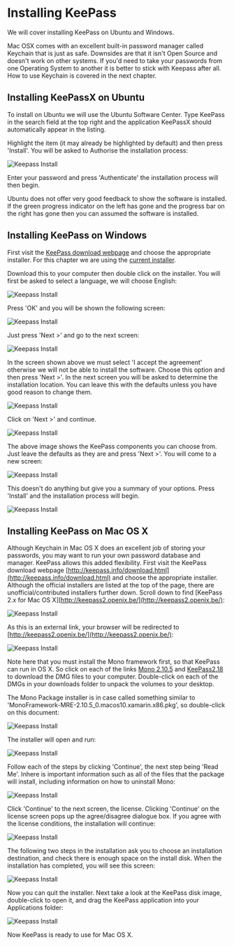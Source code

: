 Installing KeePass
==================

We will cover installing KeePass on Ubuntu and Windows.

Mac OSX comes with an excellent built-in password manager called Keychain that is just as safe. Downsides are that it isn't Open Source and doesn't work on other systems. If you'd need to take your passwords from one Operating System to another it is better to stick with Keepass after all. How to use Keychain is covered in the next chapter.

Installing KeePassX on Ubuntu
-----------------------------

To install on Ubuntu we will use the Ubuntu Software Center. Type KeePass in the search field at the top right and the application KeePassX should automatically appear in the listing. 

Highlight the item (it may already be highlighted by default) and then press 'Install'. You will be asked to Authorise the installation process:

![Keepass Install](keepass_1.png)

Enter your password and press 'Authenticate' the installation process will then begin. 

Ubuntu does not offer very good feedback to show the software is installed. If the green progress indicator on the left has gone and the progress bar on the right has gone then you can assumed the software is installed.

Installing KeePass on Windows
-----------------------------

First visit the [KeePass download webpage](http://keepass.info/download.html) and choose the appropriate installer. For this chapter we are using the [current installer](http://downloads.sourceforge.net/keepass/KeePass-2.15-Setup.exe).

Download this to your computer then double click on the installer. You will first be asked to select a language, we will choose English:

![Keepass Install](keepass_2.png)

Press 'OK' and you will be shown the following screen:

![Keepass Install](keepass_3.png)

Just press 'Next >' and go to the next screen:

![Keepass Install](keepass_4.png)

In the screen shown above we must select 'I accept the agreement' otherwise we will not be able to install the software. Choose this option and then press 'Next >'. In the next screen you will be asked to determine the installation location. You can leave this with the defaults unless you have good reason to change them.

![Keepass Install](keepass_5.png)

Click on 'Next >' and continue.

![Keepass Install](keepass_6.png)

The above image shows the KeePass components you can choose from. Just leave the defaults as they are and press 'Next >'. You will come to a new screen:

![Keepass Install](keepass_7.png)

This doesn't do anything but give you a summary of your options. Press 'Install' and the installation process will begin.

![Keepass Install](keepass_8.png)

Installing KeePass on Mac OS X
------------------------------

Although Keychain in Mac OS X does an excellent job of storing your passwords, you may want to run your own password database and manager. KeePass allows this added flexibility. First visit the KeePass download webpage [http://keepass.info/download.html](http://keepass.info/download.html) and choose the appropriate installer. Although the official installers are listed at the top of the page, there are unofficial/contributed installers further down. Scroll down to find [KeePass 2.x for Mac OS X][http://keepass2.openix.be/](http://keepass2.openix.be/):

![Keepass Install](keepass_9.png)

As this is an external link, your browser will be redirected to [http://keepass2.openix.be/](http://keepass2.openix.be/):

![Keepass Install](keepass_10.png)

Note here that you must install the Mono framework first, so that KeePass can run in OS X. So click on each of the links [Mono 2.10.5](http://download.mono-project.com/archive/2.10.5/macos-10-x86/0/MonoFramework-MRE-2.10.5_0.macos10.xamarin.x86.dmg) and [KeePass2.18](http://keepass2.openix.be/KeePass2.18.dmg) to download the DMG files to your computer. Double-click on each of the DMGs in your downloads folder to unpack the volumes to your desktop.

The Mono Package installer is in case called something similar to 'MonoFramework-MRE-2.10.5_0.macos10.xamarin.x86.pkg', so double-click on this document:

![Keepass Install](keepass_11.png)

The installer will open and run:

![Keepass Install](keepass_12.png)

Follow each of the steps by clicking 'Continue', the next step being 'Read Me'. Inhere is important information such as all of the files that the package will install, including information on how to uninstall Mono:

![Keepass Install](keepass_13.png)

Click 'Continue' to the next screen, the license. Clicking 'Continue' on the license screen pops up the agree/disagree dialogue box. If you agree with the license conditions, the installation will continue:

![Keepass Install](keepass_14.png)

The following two steps in the installation ask you to choose an installation destination, and check there is enough space on the install disk. When the installation has completed, you will see this screen:

![Keepass Install](keepass_15.png)

Now you can quit the installer. Next take a look at the KeePass disk image, double-click to open it, and drag the KeePass application into your Applications folder:

![Keepass Install](keepass_16.png)

 

Now KeePass is ready to use for Mac OS X.
